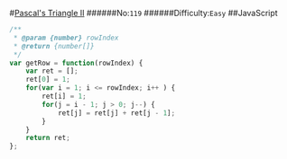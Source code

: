 #[Pascal's Triangle II](https://leetcode.com/problems/pascals-triangle-ii/)
######No:`119`
######Difficulty:`Easy`
##JavaScript

```javascript
/**
 * @param {number} rowIndex
 * @return {number[]}
 */
var getRow = function(rowIndex) {
    var ret = [];
    ret[0] = 1;
    for(var i = 1; i <= rowIndex; i++ ) {
        ret[i] = 1;
        for(j = i - 1; j > 0; j--) {
            ret[j] = ret[j] + ret[j - 1];
        }
    }
    return ret;
};
```
